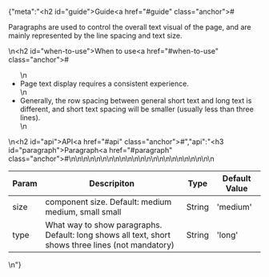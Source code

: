 {"meta":"<h2 id=\"guide\">Guide<a href=\"#guide\" class=\"anchor\">#</a></h2><p>Paragraphs are used to control the overall text visual of the page, and are mainly represented by the line spacing and text size.</p>\n<h2 id=\"when-to-use\">When to use<a href=\"#when-to-use\" class=\"anchor\">#</a></h2><ul>\n<li>Page text display requires a consistent experience.</li>\n<li>Generally, the row spacing between general short text and long text is different, and short text spacing will be smaller (usually less than three lines).</li>\n</ul>\n<h2 id=\"api\">API<a href=\"#api\" class=\"anchor\">#</a></h2>","api":"<h3 id=\"paragraph\">Paragraph<a href=\"#paragraph\" class=\"anchor\">#</a></h3><table>\n<thead>\n<tr>\n<th>Param</th>\n<th>Descripiton</th>\n<th>Type</th>\n<th>Default Value</th>\n</tr>\n</thead>\n<tbody>\n<tr>\n<td>size</td>\n<td>component size. Default: medium medium, small small</td>\n<td>String</td>\n<td>&apos;medium&apos;</td>\n</tr>\n<tr>\n<td>type</td>\n<td>What way to show paragraphs. Default: long shows all text, short shows three lines (not mandatory)</td>\n<td>String</td>\n<td>&apos;long&apos;</td>\n</tr>\n</tbody>\n</table>\n"}